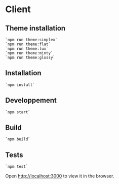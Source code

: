 # Client
## Theme installation
````
`npm run theme:simplex`
`npm run theme:flat`
`npm run theme:lux`
`npm run theme:minty`
`npm run theme:glossy`
```` 
## Installation
````
`npm install`
```` 
## Developpement
````
`npm start`
```` 
## Build
````
`npm build`
```` 
## Tests
````
`npm test`
```` 
Open [http://localhost:3000](http://localhost:3000) to view it in the browser.
